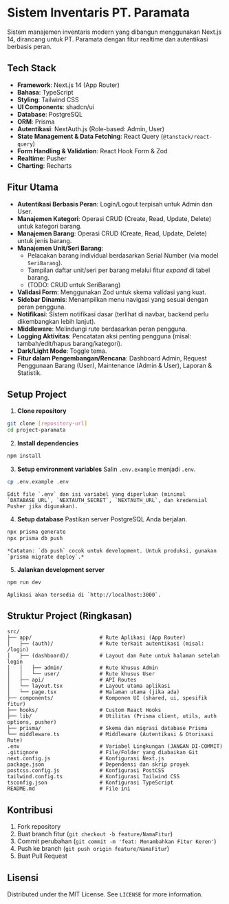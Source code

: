 # Sistem Inventaris PT. Paramata

Sistem manajemen inventaris modern yang dibangun menggunakan Next.js 14, dirancang untuk PT. Paramata dengan fitur realtime dan autentikasi berbasis peran.

## Tech Stack

- **Framework**: Next.js 14 (App Router)
- **Bahasa**: TypeScript
- **Styling**: Tailwind CSS
- **UI Components**: shadcn/ui
- **Database**: PostgreSQL
- **ORM**: Prisma
- **Autentikasi**: NextAuth.js (Role-based: Admin, User)
- **State Management & Data Fetching**: React Query (`@tanstack/react-query`)
- **Form Handling & Validation**: React Hook Form & Zod
- **Realtime**: Pusher
- **Charting**: Recharts

## Fitur Utama

- **Autentikasi Berbasis Peran**: Login/Logout terpisah untuk Admin dan User.
- **Manajemen Kategori**: Operasi CRUD (Create, Read, Update, Delete) untuk kategori barang.
- **Manajemen Barang**: Operasi CRUD (Create, Read, Update, Delete) untuk jenis barang.
- **Manajemen Unit/Seri Barang**: 
    - Pelacakan barang individual berdasarkan Serial Number (via model `SeriBarang`).
    - Tampilan daftar unit/seri per barang melalui fitur *expand* di tabel barang.
    - (TODO: CRUD untuk SeriBarang)
- **Validasi Form**: Menggunakan Zod untuk skema validasi yang kuat.
- **Sidebar Dinamis**: Menampilkan menu navigasi yang sesuai dengan peran pengguna.
- **Notifikasi**: Sistem notifikasi dasar (terlihat di navbar, backend perlu dikembangkan lebih lanjut).
- **Middleware**: Melindungi rute berdasarkan peran pengguna.
- **Logging Aktivitas**: Pencatatan aksi penting pengguna (misal: tambah/edit/hapus barang/kategori).
- **Dark/Light Mode**: Toggle tema.
- **Fitur dalam Pengembangan/Rencana**: Dashboard Admin, Request Penggunaan Barang (User), Maintenance (Admin & User), Laporan & Statistik.

## Setup Project

1.  **Clone repository**
```bash
git clone [repository-url]
cd project-paramata
```

2.  **Install dependencies**
```bash
npm install
```

3.  **Setup environment variables**
    Salin `.env.example` menjadi `.env`.
```bash
cp .env.example .env
```
    Edit file `.env` dan isi variabel yang diperlukan (minimal `DATABASE_URL`, `NEXTAUTH_SECRET`, `NEXTAUTH_URL`, dan kredensial Pusher jika digunakan).

4.  **Setup database**
    Pastikan server PostgreSQL Anda berjalan.
```bash
npx prisma generate
npx prisma db push
```
    *Catatan: `db push` cocok untuk development. Untuk produksi, gunakan `prisma migrate deploy`.* 

5.  **Jalankan development server**
```bash
npm run dev
```
    Aplikasi akan tersedia di `http://localhost:3000`.

## Struktur Project (Ringkasan)

```
src/
├── app/                      # Rute Aplikasi (App Router)
│   ├── (auth)/               # Rute terkait autentikasi (misal: /login)
│   ├── (dashboard)/          # Layout dan Rute untuk halaman setelah login
│   │   ├── admin/            # Rute khusus Admin
│   │   └── user/             # Rute khusus User
│   ├── api/                  # API Routes
│   └── layout.tsx            # Layout utama aplikasi
│   └── page.tsx              # Halaman utama (jika ada)
├── components/               # Komponen UI (shared, ui, spesifik fitur)
├── hooks/                    # Custom React Hooks
├── lib/                      # Utilitas (Prisma client, utils, auth options, pusher)
├── prisma/                   # Skema dan migrasi database Prisma
└── middleware.ts             # Middleware (Autentikasi & Otorisasi Rute)
.env                          # Variabel Lingkungan (JANGAN DI-COMMIT)
.gitignore                    # File/Folder yang diabaikan Git
next.config.js                # Konfigurasi Next.js
package.json                  # Dependensi dan skrip proyek
postcss.config.js             # Konfigurasi PostCSS
tailwind.config.ts            # Konfigurasi Tailwind CSS
tsconfig.json                 # Konfigurasi TypeScript
README.md                     # File ini
```

## Kontribusi

1.  Fork repository
2.  Buat branch fitur (`git checkout -b feature/NamaFitur`)
3.  Commit perubahan (`git commit -m 'feat: Menambahkan Fitur Keren'`)
4.  Push ke branch (`git push origin feature/NamaFitur`)
5.  Buat Pull Request

## Lisensi

Distributed under the MIT License. See `LICENSE` for more information.

